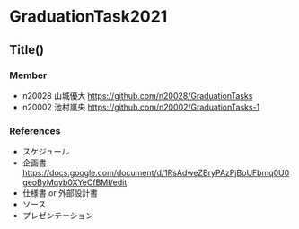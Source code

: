 # GraduationTask2021

## Title()


### Member

- n20028 山城優大 https://github.com/n20028/GraduationTasks
- n20002 池村嵐央 https://github.com/n20002/GraduationTasks-1

### References

- スケジュール
- 企画書 https://docs.google.com/document/d/1RsAdweZBryPAzPjBoUFbmq0U0geoByMqvb0XYeCfBMI/edit
- 仕様書 or 外部設計書
- ソース
- プレゼンテーション
